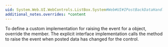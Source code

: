 ```yaml
---
uid: System.Web.UI.WebControls.ListBox.System#Web#UI#IPostBackDataHandler#RaisePostDataChangedEvent
additional_notes.overrides: *content
---
```


<p>To define a custom implementation for raising the event for a <xref href="System.Web.UI.WebControls.ListBox"></xref> object, override the <xref href="System.Web.UI.WebControls.ListBox.RaisePostDataChangedEvent"></xref> member. The explicit interface implementation calls the <xref href="System.Web.UI.WebControls.ListBox.RaisePostDataChangedEvent"></xref> method to raise the event when posted data has changed for the control.</p>


